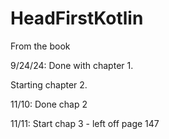 # HeadFirstKotlin
 From the book

9/24/24: Done with chapter 1. 

Starting chapter 2.

11/10: Done chap 2

11/11: Start chap 3 - left off page 147

